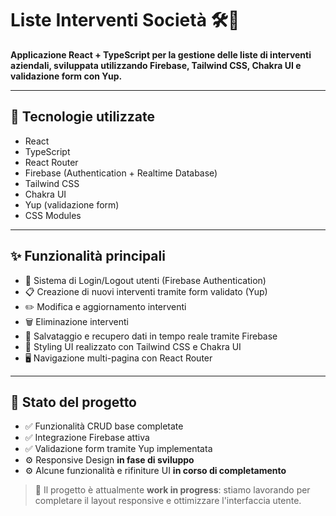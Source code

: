 # Liste Interventi Società 🛠️🏢

**Applicazione React + TypeScript per la gestione delle liste di interventi aziendali, sviluppata utilizzando Firebase, Tailwind CSS, Chakra UI e validazione form con Yup.**

---

## 🚀 Tecnologie utilizzate

- React
- TypeScript
- React Router
- Firebase (Authentication + Realtime Database)
- Tailwind CSS
- Chakra UI
- Yup (validazione form)
- CSS Modules

---

## ✨ Funzionalità principali

- 🔐 Sistema di Login/Logout utenti (Firebase Authentication)
- 📋 Creazione di nuovi interventi tramite form validato (Yup)
- ✏️ Modifica e aggiornamento interventi
- 🗑️ Eliminazione interventi
- 💾 Salvataggio e recupero dati in tempo reale tramite Firebase
- 🎨 Styling UI realizzato con Tailwind CSS e Chakra UI
- 🖥️ Navigazione multi-pagina con React Router

---

## 📢 Stato del progetto

- ✅ Funzionalità CRUD base completate
- ✅ Integrazione Firebase attiva
- ✅ Validazione form tramite Yup implementata
- ⚙️ Responsive Design **in fase di sviluppo**
- ⚙️ Alcune funzionalità e rifiniture UI **in corso di completamento**

> 🚧 Il progetto è attualmente **work in progress**: stiamo lavorando per completare il layout responsive e ottimizzare l'interfaccia utente.
